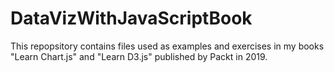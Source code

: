 # DataVizWithJavaScriptBook

This repopsitory contains files used as examples and exercises in my books "Learn Chart.js" and "Learn D3.js" published by Packt in 2019.
